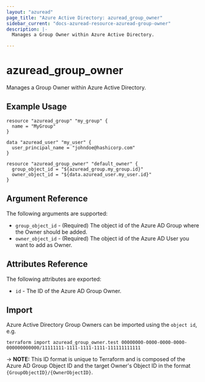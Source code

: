 ```yaml
---
layout: "azuread"
page_title: "Azure Active Directory: azuread_group_owner"
sidebar_current: "docs-azuread-resource-azuread-group-owner"
description: |-
  Manages a Group Owner within Azure Active Directory.

---
```


# azuread_group_owner

Manages a Group Owner within Azure Active Directory.

## Example Usage

```hcl
resource "azuread_group" "my_group" {
  name = "MyGroup"
}

data "azuread_user" "my_user" {
  user_principal_name = "johndoe@hashicorp.com"
}

resource "azuread_group_owner" "default_owner" {
  group_object_id = "${azuread_group.my_group.id}"
  owner_object_id = "${data.azuread_user.my_user.id}"
}
```

## Argument Reference

The following arguments are supported:

* `group_object_id` - (Required) The object id of the Azure AD Group where the Owner should be added.
* `owner_object_id` - (Required) The object id of the Azure AD User you want to add as Owner.


## Attributes Reference

The following attributes are exported:

* `id` - The ID of the Azure AD Group Owner.

## Import

Azure Active Directory Group Owners can be imported using the `object id`, e.g.

```shell
terraform import azuread_group_owner.test 00000000-0000-0000-0000-000000000000/11111111-1111-1111-1111-111111111111
```

-> **NOTE:** This ID format is unique to Terraform and is composed of the Azure AD Group Object ID and the target Owner's Object ID in the format `{GroupObjectID}/{OwnerObjectID}`.
